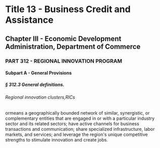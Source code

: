 
# Title 13 - Business Credit and Assistance
## Chapter III - Economic Development Administration, Department of Commerce
### PART 312 - REGIONAL INNOVATION PROGRAM
#### Subpart A - General Provisions
##### § 312.3 General definitions.
###### Regional innovation clusters,RICs

ormeans a geographically bounded network of similar, synergistic, or complementary entities that are engaged in or with a particular industry sector and its related sectors; have active channels for business transactions and communication; share specialized infrastructure, labor markets, and services; and leverage the region's unique competitive strengths to stimulate innovation and create jobs.

